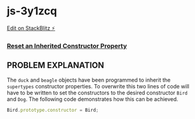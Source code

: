 # js-3y1zcq

[Edit on StackBlitz ⚡️](https://stackblitz.com/edit/js-3y1zcq)

### [Reset an Inherited Constructor Property](https://www.freecodecamp.org/learn/javascript-algorithms-and-data-structures/object-oriented-programming/reset-an-inherited-constructor-property)

## PROBLEM EXPLANATION
The `duck` and `beagle` objects have been programmed to inherit the `supertypes` constructor properties.  To overwrite this two lines of code will have to be written to set the constructors to the desired constructor `Bird` and `Dog`.  The following code demonstrates how this can be achieved.
```js
Bird.prototype.constructor = Bird;
```

